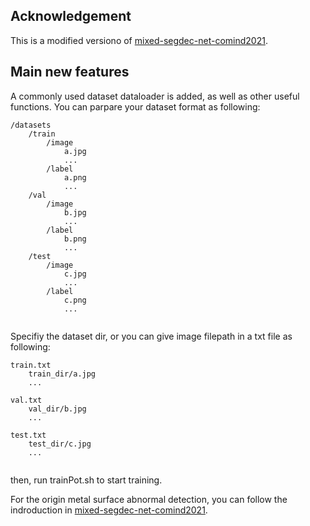 ## Acknowledgement
This is a modified versiono of [mixed-segdec-net-comind2021](https://github.com/vicoslab/mixed-segdec-net-comind2021.git).

## Main new features
A commonly used dataset dataloader is added, as well as other useful functions.
You can parpare your dataset format as following:
```
/datasets
    /train
        /image
            a.jpg
            ...
        /label
            a.png
            ...
    /val
        /image
            b.jpg
            ...
        /label
            b.png
            ...
    /test
        /image
            c.jpg
            ...
        /label
            c.png
            ...
            
```
Specifiy the dataset dir, or you can give image filepath in a txt file as following:

```
train.txt
    train_dir/a.jpg
    ...

val.txt
    val_dir/b.jpg
    ...

test.txt
    test_dir/c.jpg
    ...   
            
```
then, run trainPot.sh to start training.

For the origin metal surface abnormal detection, you can follow the indroduction in [mixed-segdec-net-comind2021](https://github.com/vicoslab/mixed-segdec-net-comind2021.git).